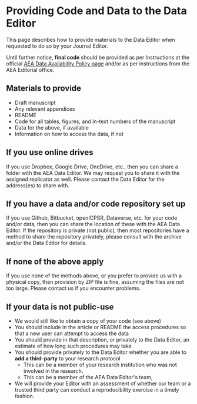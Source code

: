 # Providing Code and Data to the Data Editor

This page describes how to provide materials to the Data Editor when requested to do so by your Journal Editor. 

Until further notice, **final code** should be provided as per Instructions at the official [AEA Data Availability Policy page](https://www.aeaweb.org/journals/policies/data-availability-policy) and/or as per instructions from the AEA Editorial office.

## Materials to provide
- Draft manuscript
- Any relevant appendices
- README
- Code for all tables, figures, and in-text numbers of the manuscript
- Data for the above, if available
- Information on how to access the data, if not

## If you use online drives
If you use Dropbox, Google Drive, OneDrive, etc., then you can share a folder with the AEA Data Editor. We may request you to share it with the assigned replicator as well. Please contact the Data Editor for the address(es) to share with. 

## If you have a data and/or code repository set up
If you use Github, Bitbucket, openICPSR, Dataverse, etc. for your code and/or data, then you can share the location of these with the AEA Data Editor. If the repository is private (not public), then most repositories have a method to share the repository privately, please consult with the archive and/or the Data Editor for details.

## If none of the above apply
If you use none of the methods above, or you prefer to provide us with a physical copy, then provision by ZIP file is fine, assuming the files are not too large. Please contact us if you encounter problems.

## If your data is not public-use
- We would still like to obtain a copy of your code (see above)
- You should include in the article or README the access procedures so that a new user can attempt to access the data
- You should provide in that description, or privately to the Data Editor, an estimate of how long such procedures may take
- You should provide privately to the Data Editor whether you are able to **add a third-party** to your research protocol
  - This can be a member of your research institution who was not involved in the research.
  - This can be a member of the AEA Data Editor's team, 
- We will provide your Editor with an assessment of whether our team or a trusted third party can conduct a reproducibility exercise in a timely fashion. 
